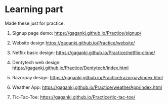 # Learning part
Made these just for practice.

1. Signup page demo:
https://gagankj.github.io/Practice/signup/

2. Website design
https://gagankj.github.io/Practice/website/

3. Netflix basic design:
https://gagankj.github.io/Practice/netflix-clone/

4. Dentytech web design:
https://gagankj.github.io/Practice/Dentytech/index.html

5. Razorpay design:
https://gagankj.github.io/Practice/razorpay/index.html

6. Weather App:
https://gagankj.github.io/Practice/weatherApp/index.html

7. Tic-Tac-Toe:
https://gagankj.github.io/Practice/tic-tac-toe/
